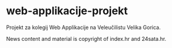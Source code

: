 # web-applikacije-projekt
Projekt za kolegij Web Applikacije na Veleučilistu Velika Gorica.

News content and material is copyright of index.hr and 24sata.hr.